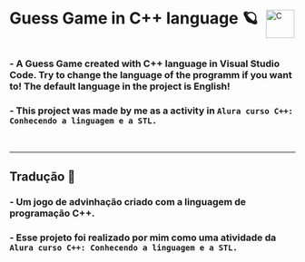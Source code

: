 <div>
  <h1 style="display: inline-block; margin-right: 10px;">
    Guess Game in C++ language 🪐
  </h1>
  <img
    align="middle"
    alt="C"
    title="C"
    width="50px"
    src="https://cdn.jsdelivr.net/gh/devicons/devicon@latest/icons/cplusplus/cplusplus-original.svg"/>
</div>



###  - A Guess Game created with C++ language in Visual Studio Code. Try to change the language of the programm if you want to! The default language in the project is English!

###  - This project was made by me as a activity in **`Alura curso C++: Conhecendo a linguagem e a STL.`**

<br>

---

## Tradução 🥂
###  - Um jogo de advinhação criado com a linguagem de programação C++. 
###  - Esse projeto foi realizado por mim como uma atividade da  **`Alura curso C++: Conhecendo a linguagem e a STL.`** 
